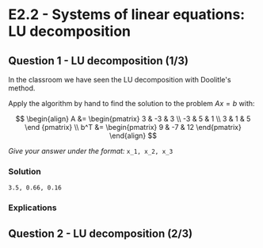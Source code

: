 # E2.2 - Systems of linear equations: LU decomposition

## Question 1 - LU decomposition (1/3)

In the classroom we have seen the LU decomposition with Doolitle's method.

Apply the algorithm by hand to find the solution to the problem $Ax=b$ with:

$$
\begin{align}
A &= \begin{pmatrix}
     3 & -3 & 3 \\
     -3 & 5 & 1 \\
     3 & 1 & 5
     \end {pmatrix} \\
b^T &= \begin{pmatrix} 9 & -7 & 12 \end{pmatrix}
\end{align}
$$

*Give your answer under the format:* `x_1, x_2, x_3`

### Solution

```
3.5, 0.66, 0.16
```

### Explications

## Question 2 - LU decomposition (2/3)

